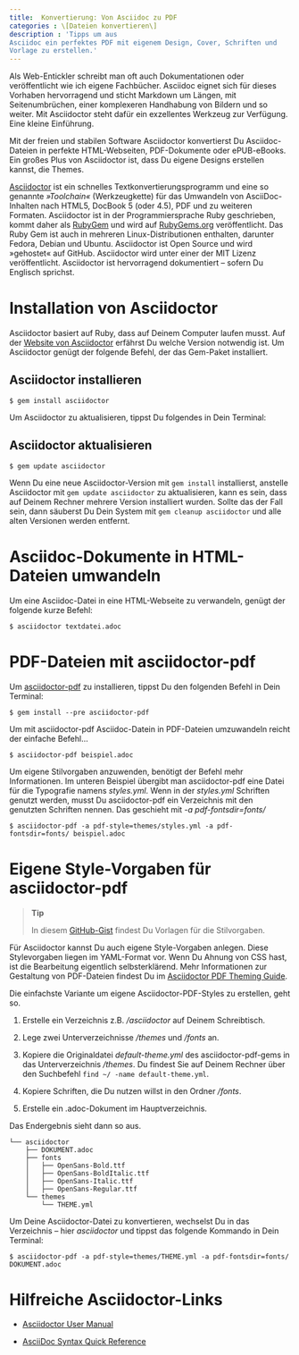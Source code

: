 ```yaml
---
title:  Konvertierung: Von Asciidoc zu PDF
categories : \[Dateien konvertieren\]
description : 'Tipps um aus
Asciidoc ein perfektes PDF mit eigenem Design, Cover, Schriften und
Vorlage zu erstellen.'
---
```

Als Web-Entickler schreibt man oft auch Dokumentationen oder
veröffentlicht wie ich eigene Fachbücher. Asciidoc eignet sich für
dieses Vorhaben hervorragend und sticht Markdown um Längen, mit
Seitenumbrüchen, einer komplexeren Handhabung von Bildern und so weiter.
Mit Asciidoctor steht dafür ein exzellentes Werkzeug zur Verfügung. Eine
kleine Einführung.

Mit der freien und stabilen Software Asciidoctor konvertierst Du
Asciidoc-Dateien in perfekte HTML-Webseiten, PDF-Dokumente oder
ePUB-eBooks. Ein großes Plus von Asciidoctor ist, dass Du eigene Designs
erstellen kannst, die Themes.

[Asciidoctor](http://asciidoctor.org/) ist ein schnelles
Textkonvertierungsprogramm und eine so genannte *»Toolchain«*
(Werkzeugkette) für das Umwandeln von AsciiDoc-Inhalten nach HTML5,
DocBook 5 (oder 4.5), PDF und zu weiteren Formaten. Asciidoctor ist in
der Programmiersprache Ruby geschrieben, kommt daher als
[RubyGem](https://de.wikipedia.org/wiki/RubyGems) und wird auf
[RubyGems.org](https://rubygems.org/) veröffentlicht. Das Ruby Gem ist
auch in mehreren Linux-Distributionen enthalten, darunter Fedora, Debian
und Ubuntu. Asciidoctor ist Open Source und wird »gehostet« auf GitHub.
Asciidoctor wird unter einer der MIT Lizenz veröffentlicht. Asciidoctor
ist hervorragend dokumentiert – sofern Du Englisch sprichst.

# Installation von Asciidoctor

Asciidoctor basiert auf Ruby, dass auf Deinem Computer laufen musst. Auf
der [Website von Asciidoctor](http://asciidoctor.org/) erfährst Du
welche Version notwendig ist. Um Asciidoctor genügt der folgende Befehl,
der das Gem-Paket installiert.

## Asciidoctor installieren

    $ gem install asciidoctor

Um Asciidoctor zu aktualisieren, tippst Du folgendes in Dein Terminal:

## Asciidoctor aktualisieren

    $ gem update asciidoctor

Wenn Du eine neue Asciidoctor-Version mit `gem install` installierst,
anstelle Asciidoctor mit `gem update asciidoctor` zu aktualisieren, kann
es sein, dass auf Deinem Rechner mehrere Version installiert wurden.
Sollte das der Fall sein, dann säuberst Du Dein System mit `gem cleanup
asciidoctor` und alle alten Versionen werden entfernt.

# Asciidoc-Dokumente in HTML-Dateien umwandeln

Um eine Asciidoc-Datei in eine HTML-Webseite zu verwandeln, genügt der
folgende kurze Befehl:

    $ asciidoctor textdatei.adoc

# PDF-Dateien mit asciidoctor-pdf

Um [asciidoctor-pdf](https://github.com/asciidoctor/asciidoctor-pdf) zu
installieren, tippst Du den folgenden Befehl in Dein Terminal:

    $ gem install --pre asciidoctor-pdf

Um mit asciidoctor-pdf Asciidoc-Datein in PDF-Dateien umzuwandeln reicht
der einfache Befehl…

    $ asciidoctor-pdf beispiel.adoc

Um eigene Stilvorgaben anzuwenden, benötigt der Befehl mehr
Informationen. Im unteren Beispiel übergibt man asciidoctor-pdf eine
Datei für die Typografie namens *styles.yml*. Wenn in der *styles.yml*
Schriften genutzt werden, musst Du asciidoctor-pdf ein Verzeichnis mit
den genutzten Schriften nennen. Das geschieht mit *-a
pdf-fontsdir=fonts/*

    $ asciidoctor-pdf -a pdf-style=themes/styles.yml -a pdf-fontsdir=fonts/ beispiel.adoc

# Eigene Style-Vorgaben für asciidoctor-pdf

> **Tip**
> 
> In diesem
> [GitHub-Gist](https://gist.github.com/Phlow/ff50c054b9a4910220413bf51bab8aae)
> findest Du Vorlagen für die Stilvorgaben.

Für Asciidoctor kannst Du auch eigene Style-Vorgaben anlegen. Diese
Stylevorgaben liegen im YAML-Format vor. Wenn Du Ahnung von CSS hast,
ist die Bearbeitung eigentlich selbsterklärend. Mehr Informationen zur
Gestaltung von PDF-Dateien findest Du im [Asciidoctor PDF Theming
Guide](https://github.com/asciidoctor/asciidoctor-pdf/blob/master/docs/theming-guide.adoc).

Die einfachste Variante um eigene Asciidoctor-PDF-Styles zu erstellen,
geht so.

1.  Erstelle ein Verzeichnis z.B. */asciidoctor* auf Deinem
    Schreibtisch.

2.  Lege zwei Unterverzeichnisse */themes* und */fonts* an.

3.  Kopiere die Originaldatei *default-theme.yml* des
    asciidoctor-pdf-gems in das Unterverzeichnis */themes*. Du findest
    Sie auf Deinem Rechner über den Suchbefehl `find ~/ -name
    default-theme.yml`.

4.  Kopiere Schriften, die Du nutzen willst in den Ordner */fonts*.

5.  Erstelle ein .adoc-Dokument im Hauptverzeichnis.

Das Endergebnis sieht dann so aus.

    └── asciidoctor
        ├── DOKUMENT.adoc
        ├── fonts
        │   ├── OpenSans-Bold.ttf
        │   ├── OpenSans-BoldItalic.ttf
        │   ├── OpenSans-Italic.ttf
        │   ├── OpenSans-Regular.ttf
        └── themes
            └── THEME.yml

Um Deine Asciidoctor-Datei zu konvertieren, wechselst Du in das
Verzeichnis – hier *asciidoctor* und tippst das folgende Kommando in
Dein
    Terminal:

    $ asciidoctor-pdf -a pdf-style=themes/THEME.yml -a pdf-fontsdir=fonts/ DOKUMENT.adoc

# Hilfreiche Asciidoctor-Links

  - [Asciidoctor User Manual](http://asciidoctor.org/docs/user-manual/)

  - [AsciiDoc Syntax Quick
    Reference](http://asciidoctor.org/docs/asciidoc-syntax-quick-reference/)
